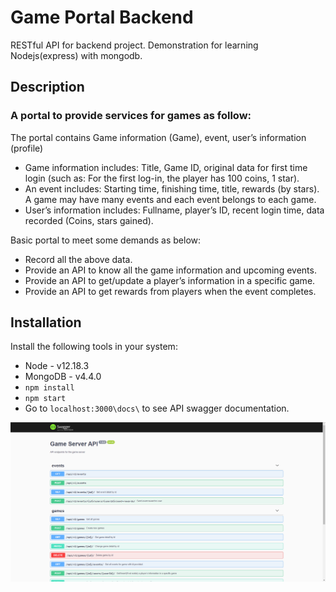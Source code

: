 # Game Portal Backend
 
RESTful API for backend project.
Demonstration for learning Nodejs(express) with mongodb.

## Description
### A portal to provide services for games as follow:

The portal contains Game information (Game), event, user’s information (profile)
* Game information includes: Title, Game ID, original data for first time login (such as: For the first
log-in, the player has 100 coins, 1 star).
* An event includes: Starting time, finishing time, title, rewards (by stars). A game may have many
events and each event belongs to each game.
* User’s information includes: Fullname, player’s ID, recent login time, data recorded (Coins, stars
gained).

Basic portal to meet some demands as below:
* Record all the above data.
* Provide an API to know all the game information and upcoming events.
* Provide an API to get/update a player’s information in a specific game.
* Provide an API to get rewards from players when the event completes.

## Installation

Install the following tools in your system:

* Node - v12.18.3
* MongoDB - v4.4.0
* `npm install`
* `npm start`
* Go to `localhost:3000\docs\` to see API swagger documentation.

![swagger UI](screenshots/swagger.png?raw=true "Swagger UI")
